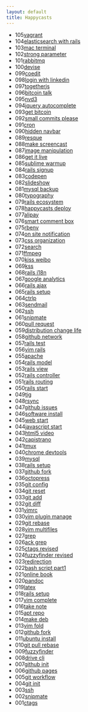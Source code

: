 ```yaml
---
layout: default
title: Happycasts
---
```


<section class="container content">
  <ul class="listing">
    <li>
      <span>105</span><a href="105-vagrant">vagrant</a>
    </li>
    <li>
      <span>104</span><a href="104-elasticsearch">elasticsearch with rails</a>
    </li>
    <li>
      <span>103</span><a href="103-mac-terminal">mac terminal</a>
    </li>
    <li>
      <span>102</span><a href="102-strong-parameter">strong parameter</a>
    </li>
    <li>
      <span>101</span><a href="101-rabbitmq">rabbitmq</a>
    </li>
    <li>
      <span>100</span><a href="100-devise">devise</a>
    </li>
    <li>
      <span>099</span><a href="099-coedit">coedit</a>
    </li>
    <li>
      <span>098</span><a href="098-login-with-linkedin">login with linkedin</a>
    </li>
    <li>
      <span>097</span><a href="097-togetherjs">togetherjs</a>
    </li>
    <li>
      <span>096</span><a href="096-bitcoin-talk">bitcoin talk</a>
    </li>
    <li>
      <span>095</span><a href="095-nvd3">nvd3</a>
    </li>
    <li>
      <span>094</span><a href="094-jquery-autocomplete">jquery autocomplete</a>
    </li>
    <li>
      <span>093</span><a href="093-get-bitcoin">get bitcoin</a>
    </li>
    <li>
      <span>092</span><a href="092-small-commits-please">small commits please</a>
    </li>
    <li>
      <span>091</span><a href="091-cron">cron</a>
    </li>
    <li>
      <span>090</span><a href="090-hidden-navbar">hidden navbar</a>
    </li>
    <li>
      <span>089</span><a href="089-resque">resque</a>
    </li>
    <li>
      <span>088</span><a href="088-make-screencast">make screencast</a>
    </li>
    <li>
      <span>087</span><a href="087-image-manipulation">image manipulation</a>
    </li>
    <li>
      <span>086</span><a href="086-get-it-live">get it live</a>
    </li>
    <li>
      <span>085</span><a href="085-sublime-warmup">sublime warmup</a>
    </li>
    <li>
      <span>084</span><a href="084-rails-signup">rails signup</a>
    </li>
    <li>
      <span>083</span><a href="083-codepen">codepen</a>
    </li>
    <li>
      <span>082</span><a href="082-slideshow">slideshow</a>
    </li>
    <li>
      <span>081</span><a href="081-mysql-backup">mysql backup</a>
    </li>
    <li>
      <span>080</span><a href="080-typography">typography</a>
    </li>
    <li>
      <span>079</span><a href="079-rails-ecosystem">rails ecosystem</a>
    </li>
    <li>
      <span>078</span><a href="078-happycasts-deploy">happycasts deploy</a>
    </li>
    <li>
      <span>077</span><a href="077-alipay">alipay</a>
    </li>
    <li>
      <span>076</span><a href="076-smart-comment-box">smart comment box</a>
    </li>
    <li>
      <span>075</span><a href="075-rbenv">rbenv</a>
    </li>
    <li>
      <span>074</span><a href="074-on-site-notification">on site notification</a>
    </li>
    <li>
      <span>073</span><a href="073-css-organization">css organization</a>
    </li>
    <li>
      <span>072</span><a href="072-search">search</a>
    </li>
    <li>
      <span>071</span><a href="071-ffmpeg">ffmpeg</a>
    </li>
    <li>
      <span>070</span><a href="070-kiss-weibo">kiss weibo</a>
    </li>
    <li>
      <span>069</span><a href="069-kss">kss</a>
    </li>
    <li>
      <span>068</span><a href="068-rails-i18n">rails i18n</a>
    </li>
    <li>
      <span>067</span><a href="067-google-analytics">google analytics</a>
    </li>
    <li>
      <span>066</span><a href="066-rails-ajax">rails ajax</a>
    </li>
    <li>
      <span>065</span><a href="065-rails-setup">rails setup</a>
    </li>
    <li>
      <span>064</span><a href="064-ctrlp">ctrlp</a>
    </li>
    <li>
      <span>063</span><a href="063-sendmail">sendmail</a>
    </li>
    <li>
      <span>062</span><a href="062-ssh">ssh</a>
    </li>
    <li>
      <span>061</span><a href="061-snipmate">snipmate</a>
    </li>
    <li>
      <span>060</span><a href="060-pull-request">pull request</a>
    </li>
    <li>
      <span>059</span><a href="059-distribution-change-life">distribution change life</a>
    </li>
    <li>
      <span>058</span><a href="058-github-network">github network</a>
    </li>
    <li>
      <span>057</span><a href="057-rails-test">rails test</a>
    </li>
    <li>
      <span>056</span><a href="056-vim-rails">vim rails</a>
    </li>
    <li>
      <span>055</span><a href="055-apache">apache</a>
    </li>
    <li>
      <span>054</span><a href="054-rails-model">rails model</a>
    </li>
    <li>
      <span>053</span><a href="053-rails-view">rails view</a>
    </li>
    <li>
      <span>052</span><a href="052-rails-controller">rails controller</a>
    </li>
    <li>
      <span>051</span><a href="051-rails-routing">rails routing</a>
    </li>
    <li>
      <span>050</span><a href="050-rails-start">rails start</a>
    </li>
    <li>
      <span>049</span><a href="049-tig">tig</a>
    </li>
    <li>
      <span>048</span><a href="048-rsync">rsync</a>
    </li>
    <li>
      <span>047</span><a href="047-github-issues">github issues</a>
    </li>
    <li>
      <span>046</span><a href="046-software-install">software install</a>
    </li>
    <li>
      <span>045</span><a href="045-web-start">web start</a>
    </li>
    <li>
      <span>044</span><a href="044-javascript-start">javascript start</a>
    </li>
    <li>
      <span>043</span><a href="043-html5-video">html5 video</a>
    </li>
    <li>
      <span>042</span><a href="042-capistrano">capistrano</a>
    </li>
    <li>
      <span>041</span><a href="041-tmux">tmux</a>
    </li>
    <li>
      <span>040</span><a href="040-chrome-devtools">chrome devtools</a>
    </li>
    <li>
      <span>039</span><a href="039-mysql">mysql</a>
    </li>
    <li>
      <span>038</span><a href="038-rails-setup">rails setup</a>
    </li>
    <li>
      <span>037</span><a href="037-github-fork">github fork</a>
    </li>
    <li>
      <span>036</span><a href="036-octopress">octopress</a>
    </li>
    <li>
      <span>035</span><a href="035-git-config">git config</a>
    </li>
    <li>
      <span>034</span><a href="034-git-reset">git reset</a>
    </li>
    <li>
      <span>033</span><a href="033-git-add">git add</a>
    </li>
    <li>
      <span>032</span><a href="032-git-diff">git diff</a>
    </li>
    <li>
      <span>031</span><a href="031-vimrc">vimrc</a>
    </li>
    <li>
      <span>030</span><a href="030-vim-plugin-manage">vim plugin manage</a>
    </li>
    <li>
      <span>029</span><a href="029-git-rebase">git rebase</a>
    </li>
    <li>
      <span>028</span><a href="028-vim-multifiles">vim multifiles</a>
    </li>
    <li>
      <span>027</span><a href="027-grep">grep</a>
    </li>
    <li>
      <span>026</span><a href="026-ack-grep">ack grep</a>
    </li>
    <li>
      <span>025</span><a href="025-ctags-revised">ctags revised</a>
    </li>
    <li>
      <span>024</span><a href="024-fuzzyfinder-revised">fuzzyfinder revised</a>
    </li>
    <li>
      <span>023</span><a href="023-redirection">redirection</a>
    </li>
    <li>
      <span>022</span><a href="022-bash-script-part1">bash script part1</a>
    </li>
    <li>
      <span>021</span><a href="021-online-book">online book</a>
    </li>
    <li>
      <span>020</span><a href="020-pandoc">pandoc</a>
    </li>
    <li>
      <span>019</span><a href="019-latex">latex</a>
    </li>
    <li>
      <span>018</span><a href="018-rails-setup">rails setup</a>
    </li>
    <li>
      <span>017</span><a href="017-vim-complete">vim complete</a>
    </li>
    <li>
      <span>016</span><a href="016-take-note">take note</a>
    </li>
    <li>
      <span>015</span><a href="015-apt-repo">apt repo</a>
    </li>
    <li>
      <span>014</span><a href="014-make-deb">make deb</a>
    </li>
    <li>
      <span>013</span><a href="013-vim-fold">vim fold</a>
    </li>
    <li>
      <span>012</span><a href="012-github-fork">github fork</a>
    </li>
    <li>
      <span>011</span><a href="011-ubuntu-install">ubuntu install</a>
    </li>
    <li>
      <span>010</span><a href="010-git-pull-rebase">git pull rebase</a>
    </li>
    <li>
      <span>009</span><a href="009-fuzzyfinder">fuzzyfinder</a>
    </li>
    <li>
      <span>008</span><a href="008-drive-cli">drive cli</a>
    </li>
    <li>
      <span>007</span><a href="007-github-init">github init</a>
    </li>
    <li>
      <span>006</span><a href="006-github-pages">github pages</a>
    </li>
    <li>
      <span>005</span><a href="005-git-workflow">git workflow</a>
    </li>
    <li>
      <span>004</span><a href="004-git-init">git init</a>
    </li>
    <li>
      <span>003</span><a href="003-ssh">ssh</a>
    </li>
    <li>
      <span>002</span><a href="002-snipmate">snipmate</a>
    </li>
    <li>
      <span>001</span><a href="001-ctags">ctags</a>
    </li>
  </ul>
</section>
